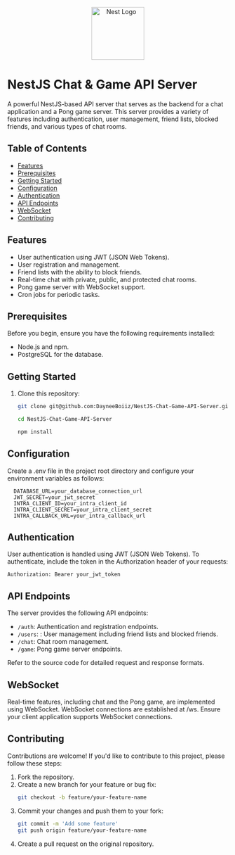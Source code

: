 <p align="center">
  <a href="https://nestjs.com/" target="blank"><img src="https://nestjs.com/img/logo-small.svg" width="120" alt="Nest Logo" /></a>
</p>

# NestJS Chat & Game API Server

A powerful NestJS-based API server that serves as the backend for a chat application and a Pong game server. This server provides a variety of features including authentication, user management, friend lists, blocked friends, and various types of chat rooms.

## Table of Contents

- [Features](#features)
- [Prerequisites](#prerequisites)
- [Getting Started](#getting-started)
- [Configuration](#configuration)
- [Authentication](#authentication)
- [API Endpoints](#api-endpoints)
- [WebSocket](#websocket)
- [Contributing](#contributing)

## Features

- User authentication using JWT (JSON Web Tokens).
- User registration and management.
- Friend lists with the ability to block friends.
- Real-time chat with private, public, and protected chat rooms.
- Pong game server with WebSocket support.
- Cron jobs for periodic tasks.

## Prerequisites

Before you begin, ensure you have the following requirements installed:

- Node.js and npm.
- PostgreSQL for the database.

## Getting Started

1. Clone this repository:

   ```bash
   git clone git@github.com:DayneeBoiiz/NestJS-Chat-Game-API-Server.git

   cd NestJS-Chat-Game-API-Server

   npm install
   ```

## Configuration

Create a .env file in the project root directory and configure your environment variables as follows:

  ```env
    DATABASE_URL=your_database_connection_url
    JWT_SECRET=your_jwt_secret
    INTRA_CLIENT_ID=your_intra_client_id
    INTRA_CLIENT_SECRET=your_intra_client_secret
    INTRA_CALLBACK_URL=your_intra_callback_url
  ```

## Authentication

User authentication is handled using JWT (JSON Web Tokens). To authenticate, include the token in the Authorization header of your requests:

  ```http
  Authorization: Bearer your_jwt_token
  ```

## API Endpoints

The server provides the following API endpoints:

  - `/auth`: Authentication and registration endpoints.
  - `/users`: : User management including friend lists and blocked friends.
  - `/chat`: Chat room management.
  - `/game`: Pong game server endpoints.

Refer to the source code for detailed request and response formats.

## WebSocket

Real-time features, including chat and the Pong game, are implemented using WebSocket. WebSocket connections are established at /ws. Ensure your client application supports WebSocket connections.

## Contributing

Contributions are welcome! If you'd like to contribute to this project, please follow these steps:

  1. Fork the repository.
  2. Create a new branch for your feature or bug fix:
      ```bash
      git checkout -b feature/your-feature-name
      ```
  3. Commit your changes and push them to your fork:
      ```bash
      git commit -m 'Add some feature'
      git push origin feature/your-feature-name
      ```
  4. Create a pull request on the original repository.
